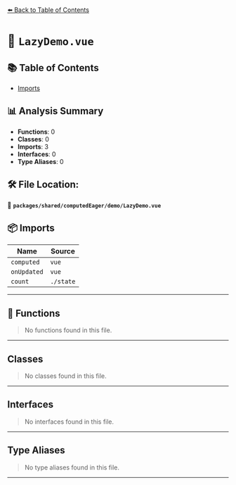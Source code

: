 [⬅️ Back to Table of Contents](../../../../index.md)

# 📄 `LazyDemo.vue`

## 📚 Table of Contents

- [Imports](#imports)

## 📊 Analysis Summary

- **Functions**: 0
- **Classes**: 0
- **Imports**: 3
- **Interfaces**: 0
- **Type Aliases**: 0

## 🛠️ File Location:
📂 **`packages/shared/computedEager/demo/LazyDemo.vue`**

## 📦 Imports

| Name | Source |
|------|--------|
| `computed` | `vue` |
| `onUpdated` | `vue` |
| `count` | `./state` |


---

## 🔧 Functions

> No functions found in this file.


---

## Classes

> No classes found in this file.


---

## Interfaces

> No interfaces found in this file.


---

## Type Aliases

> No type aliases found in this file.


---